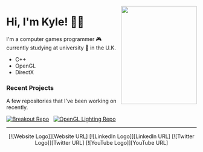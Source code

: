<a title="Secret... Enjoy!" href="https://www.retrogames.cz/play_414-DOS.php?language=EN"><img align="right" width="200" height="260" src="https://files.gamebanana.com/img/ico/sprays/5af742268da32.png"></a>

# Hi, I'm Kyle! 👋🏻

I'm a computer games programmer :video_game: currently studying at university :school: in the U.K.
- C++
- OpenGL
- DirectX

### Recent Projects
A few repositories that I've been working on recently.

[![Breakout Repo]][Breakout URL] &nbsp;
[![OpenGL Lighting Repo]][OpenGL Lighting URL]

---

<!-- Badges -->
<p align="center">[![Website Logo]][Website URL] [![LinkedIn Logo]][LinkedIn URL] [![Twitter Logo]][Twitter URL] [![YouTube Logo]][YouTube URL]</p>

<!-- In-Page Links -->
[Breakout URL]: https://github.com/kyle-robinson/breakout
[Breakout Repo]: https://github-readme-stats.vercel.app/api/pin/?username=kyle-robinson&repo=breakout

[OpenGL Lighting URL]: https://github.com/kyle-robinson/opengl-lighting
[OpenGL Lighting Repo]: https://github-readme-stats.vercel.app/api/pin/?username=kyle-robinson&repo=opengl-lighting

[Website URL]: https://kyle-robinson.co.uk
[Website Logo]: https://img.shields.io/badge/Website--lightgrey?logo=nintendo-gamecube&amp;style=social

[LinkedIn URL]: https://www.linkedin.com/in/kylerobinsongames/
[LinkedIn Logo]: https://img.shields.io/badge/Connect--lightgrey?logo=linkedin&amp;style=social

[Twitter URL]: https://twitter.com/KyleRobinson42
[Twitter Logo]: https://img.shields.io/twitter/follow/KyleRobinson42?label=Follow&style=social

[YouTube URL]: https://www.youtube.com/channel/UCU0mqPtBF4Z8TyZ3Pc6FPbQ/
[YouTube Logo]: https://img.shields.io/badge/YouTube--lightgrey?logo=youtube&amp;style=social
